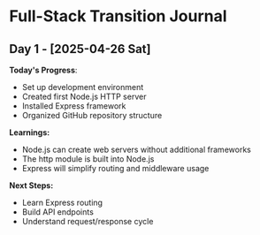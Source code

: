 # Full-Stack Transition Journal

## Day 1 - [2025-04-26 Sat]

**Today's Progress**: 
- Set up development environment
- Created first Node.js HTTP server
- Installed Express framework
- Organized GitHub repository structure

**Learnings:**
- Node.js can create web servers without additional frameworks
- The http module is built into Node.js
- Express will simplify routing and middleware usage

**Next Steps:**
- Learn Express routing
- Build API endpoints
- Understand request/response cycle